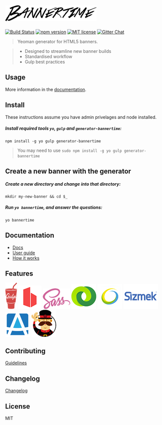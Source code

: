 # ![Logo](generators/app/templates/src/base/images/logo.png)

[![Build Status](https://travis-ci.org/pyramidium/generator-bannertime.svg?branch=master)](https://travis-ci.org/pyramidium/generator-bannertime)
[![npm version](http://img.shields.io/npm/v/generator-bannertime.svg?style=flat)](https://npmjs.org/package/generator-bannertime "View this project on npm")
[![MIT license](http://img.shields.io/badge/license-MIT-brightgreen.svg)](http://opensource.org/licenses/MIT)
[![Gitter Chat](http://img.shields.io/badge/chat-online-brightgreen.svg)](https://gitter.im/pyramidium/generator-bannertime)

> Yeoman generator for HTML5 banners.

> * Designed to streamline new banner builds
> * Standardised workflow
> * Gulp best practices


## Usage

More information in the [documentation](docs/README.md).


## Install

These instructions assume you have admin privelages and node installed.

##### Install required tools `yo`, `gulp` and `generator-bannertime`:
```
npm install -g yo gulp generator-bannertime
```

> You may need to use `sudo npm install -g yo gulp generator-bannertime`


## Create a new banner with the generator

##### Create a new directory and change into that directory:
```
mkdir my-new-banner && cd $_
```

##### Run `yo bannertime`, and answer the questions:
```
yo bannertime
```


## Documentation

* [Docs](docs/README.md)
* [User guide](docs/user-guide.md)
* [How it works](docs/how-it-works.md)


## Features

![Logo](docs/assets/gulp.png)
![Logo](docs/assets/browsersync.png)
![Logo](docs/assets/sass.png)
![Logo](docs/assets/doubleclick.png)
![Logo](docs/assets/adform.png)
![Logo](docs/assets/sizmek.png)
![Logo](docs/assets/atlas.png)
![Logo](docs/assets/yeoman.png)


## Contributing

[Guidelines](CONTRIBUTING.md)


## Changelog

[Changelog](https://github.com/pyramidium/generator-bannertime/releases)


## License

MIT
